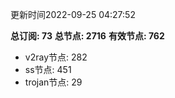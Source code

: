 更新时间2022-09-25 04:27:52

**总订阅: 73**
**总节点: 2716**
**有效节点: 762**
- v2ray节点: 282
- ss节点: 451
- trojan节点: 29
